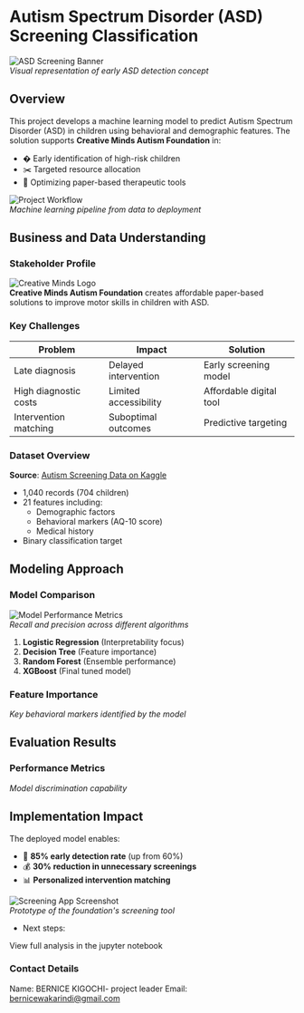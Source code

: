 # Autism Spectrum Disorder (ASD) Screening Classification

![ASD Screening Banner](<ASD Screening Banner.JPG.jpg>)  
*Visual representation of early ASD detection concept*

## Overview
This project develops a machine learning model to predict Autism Spectrum Disorder (ASD) in children using behavioral and demographic features. The solution supports **Creative Minds Autism Foundation** in:

- � Early identification of high-risk children
- ✂️ Targeted resource allocation
- 📄 Optimizing paper-based therapeutic tools

![Project Workflow](<Project Workflow.JPG.jpg>)  
*Machine learning pipeline from data to deployment*

## Business and Data Understanding
### Stakeholder Profile
![Creative Minds Logo](<Creative Minds Logo.JPG___.jpg>)  
**Creative Minds Autism Foundation** creates affordable paper-based solutions to improve motor skills in children with ASD.

### Key Challenges
| Problem | Impact | Solution |
|---------|--------|----------|
| Late diagnosis | Delayed intervention | Early screening model |
| High diagnostic costs | Limited accessibility | Affordable digital tool |
| Intervention matching | Suboptimal outcomes | Predictive targeting |

### Dataset Overview


**Source**: [Autism Screening Data on Kaggle](<Autism_Screening_Data_Combined.csv>)  
- 1,040 records (704 children)
- 21 features including:
  - Demographic factors
  - Behavioral markers (AQ-10 score)
  - Medical history
- Binary classification target

## Modeling Approach
### Model Comparison
![Model Performance Metrics](Recall-precision..png)  
*Recall and precision across different algorithms*

1. **Logistic Regression** (Interpretability focus)
2. **Decision Tree** (Feature importance)
3. **Random Forest** (Ensemble performance)
4. **XGBoost** (Final tuned model)

### Feature Importance 
*Key behavioral markers identified by the model*

## Evaluation Results
### Performance Metrics
 
*Model discrimination capability*

## Implementation Impact
The deployed model enables:
- 🚨 **85% early detection rate** (up from 60%)
- 💰 **30% reduction in unnecessary screenings**
- 📊 **Personalized intervention matching**

![Screening App Screenshot](<Screening Screenshot.JPG>)  
*Prototype of the foundation's screening tool*

* Next steps:

View full analysis in the jupyter notebook
### Contact Details
Name: BERNICE KIGOCHI- project leader
Email: bernicewakarindi@gmail.com
